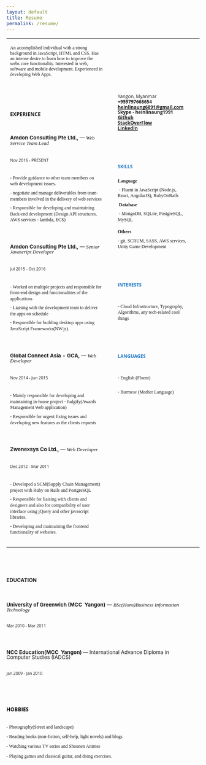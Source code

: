 ```yaml
---
layout: default
title: Resume
permalink: /resume/
---
```

<html><head><meta content="text/html; charset=UTF-8" http-equiv="content-type"><style type="text/css">@import url('https://themes.googleusercontent.com/fonts/css?kit=RFda8w1V0eDZheqfcyQ4EGb3DKsRMD34dqg1gT8Z-p6isjtAVhoKeKPV_uAAgBOSk3k702ZOKiLJc3WVjuplzPesZW2xOQ-xsNqO47m55DA');.lst-kix_d52h1clnbs3c-5>li:before{content:"\0025a0  "}.lst-kix_jdffv01pmf6w-0>li:before{content:"" counter(lst-ctn-kix_jdffv01pmf6w-0,decimal) ". "}.lst-kix_d52h1clnbs3c-3>li:before{content:"\0025cf  "}.lst-kix_d52h1clnbs3c-2>li:before{content:"\0025a0  "}.lst-kix_d52h1clnbs3c-6>li:before{content:"\0025cf  "}.lst-kix_d52h1clnbs3c-1>li:before{content:"\0025cb  "}.lst-kix_jdffv01pmf6w-3>li:before{content:"" counter(lst-ctn-kix_jdffv01pmf6w-3,decimal) ". "}.lst-kix_jdffv01pmf6w-4>li:before{content:"" counter(lst-ctn-kix_jdffv01pmf6w-4,lower-latin) ". "}.lst-kix_d52h1clnbs3c-7>li:before{content:"\0025cb  "}.lst-kix_jdffv01pmf6w-1>li{counter-increment:lst-ctn-kix_jdffv01pmf6w-1}.lst-kix_jdffv01pmf6w-5>li:before{content:"" counter(lst-ctn-kix_jdffv01pmf6w-5,lower-roman) ". "}.lst-kix_d52h1clnbs3c-0>li:before{content:"\00200b  "}.lst-kix_d52h1clnbs3c-8>li:before{content:"\0025a0  "}ol.lst-kix_jdffv01pmf6w-1.start{counter-reset:lst-ctn-kix_jdffv01pmf6w-1 0}.lst-kix_jdffv01pmf6w-6>li:before{content:"" counter(lst-ctn-kix_jdffv01pmf6w-6,decimal) ". "}.lst-kix_jdffv01pmf6w-7>li:before{content:"" counter(lst-ctn-kix_jdffv01pmf6w-7,lower-latin) ". "}ul.lst-kix_d52h1clnbs3c-5{list-style-type:none}ul.lst-kix_d52h1clnbs3c-6{list-style-type:none}ul.lst-kix_d52h1clnbs3c-7{list-style-type:none}ul.lst-kix_d52h1clnbs3c-8{list-style-type:none}.lst-kix_jdffv01pmf6w-7>li{counter-increment:lst-ctn-kix_jdffv01pmf6w-7}.lst-kix_jdffv01pmf6w-8>li:before{content:"" counter(lst-ctn-kix_jdffv01pmf6w-8,lower-roman) ". "}.lst-kix_d52h1clnbs3c-4>li:before{content:"\0025cb  "}ul.lst-kix_d52h1clnbs3c-0{list-style-type:none}ol.lst-kix_jdffv01pmf6w-4.start{counter-reset:lst-ctn-kix_jdffv01pmf6w-4 0}ul.lst-kix_d52h1clnbs3c-1{list-style-type:none}ul.lst-kix_d52h1clnbs3c-2{list-style-type:none}ul.lst-kix_d52h1clnbs3c-3{list-style-type:none}ul.lst-kix_d52h1clnbs3c-4{list-style-type:none}ol.lst-kix_jdffv01pmf6w-6.start{counter-reset:lst-ctn-kix_jdffv01pmf6w-6 0}ul.lst-kix_3expns8knkd9-2{list-style-type:none}ul.lst-kix_3expns8knkd9-1{list-style-type:none}ul.lst-kix_3expns8knkd9-4{list-style-type:none}ul.lst-kix_3expns8knkd9-3{list-style-type:none}.lst-kix_jdffv01pmf6w-5>li{counter-increment:lst-ctn-kix_jdffv01pmf6w-5}ul.lst-kix_3expns8knkd9-0{list-style-type:none}.lst-kix_jdffv01pmf6w-8>li{counter-increment:lst-ctn-kix_jdffv01pmf6w-8}.lst-kix_jdffv01pmf6w-2>li:before{content:"" counter(lst-ctn-kix_jdffv01pmf6w-2,lower-roman) ". "}ul.lst-kix_3expns8knkd9-6{list-style-type:none}.lst-kix_jdffv01pmf6w-1>li:before{content:"" counter(lst-ctn-kix_jdffv01pmf6w-1,lower-latin) ". "}ul.lst-kix_3expns8knkd9-5{list-style-type:none}ul.lst-kix_3expns8knkd9-8{list-style-type:none}ol.lst-kix_jdffv01pmf6w-0.start{counter-reset:lst-ctn-kix_jdffv01pmf6w-0 0}ul.lst-kix_3expns8knkd9-7{list-style-type:none}.lst-kix_jdffv01pmf6w-2>li{counter-increment:lst-ctn-kix_jdffv01pmf6w-2}.lst-kix_gv4hjk1ulcxh-8>li:before{content:"\0025cf  "}ol.lst-kix_jdffv01pmf6w-0{list-style-type:none}ol.lst-kix_jdffv01pmf6w-1{list-style-type:none}.lst-kix_gv4hjk1ulcxh-6>li:before{content:"\0025cb  "}.lst-kix_gv4hjk1ulcxh-7>li:before{content:"\0025c6  "}ol.lst-kix_jdffv01pmf6w-6{list-style-type:none}ol.lst-kix_jdffv01pmf6w-7{list-style-type:none}ol.lst-kix_jdffv01pmf6w-8{list-style-type:none}ol.lst-kix_jdffv01pmf6w-3.start{counter-reset:lst-ctn-kix_jdffv01pmf6w-3 0}ol.lst-kix_jdffv01pmf6w-2{list-style-type:none}ol.lst-kix_jdffv01pmf6w-3{list-style-type:none}ol.lst-kix_jdffv01pmf6w-4{list-style-type:none}ol.lst-kix_jdffv01pmf6w-7.start{counter-reset:lst-ctn-kix_jdffv01pmf6w-7 0}ol.lst-kix_jdffv01pmf6w-5{list-style-type:none}.lst-kix_3expns8knkd9-0>li:before{content:"\00200b  "}.lst-kix_gv4hjk1ulcxh-0>li:before{content:"\002794  "}.lst-kix_3expns8knkd9-1>li:before{content:"\0025cb  "}.lst-kix_jdffv01pmf6w-4>li{counter-increment:lst-ctn-kix_jdffv01pmf6w-4}.lst-kix_3expns8knkd9-3>li:before{content:"\0025cf  "}.lst-kix_3expns8knkd9-2>li:before{content:"\0025a0  "}.lst-kix_3expns8knkd9-8>li:before{content:"\0025a0  "}.lst-kix_jdffv01pmf6w-0>li{counter-increment:lst-ctn-kix_jdffv01pmf6w-0}.lst-kix_3expns8knkd9-7>li:before{content:"\0025cb  "}ul.lst-kix_gv4hjk1ulcxh-0{list-style-type:none}.lst-kix_jdffv01pmf6w-3>li{counter-increment:lst-ctn-kix_jdffv01pmf6w-3}ul.lst-kix_gv4hjk1ulcxh-1{list-style-type:none}.lst-kix_3expns8knkd9-4>li:before{content:"\0025cb  "}.lst-kix_3expns8knkd9-5>li:before{content:"\0025a0  "}.lst-kix_3expns8knkd9-6>li:before{content:"\0025cf  "}ol.lst-kix_jdffv01pmf6w-2.start{counter-reset:lst-ctn-kix_jdffv01pmf6w-2 0}.lst-kix_jdffv01pmf6w-6>li{counter-increment:lst-ctn-kix_jdffv01pmf6w-6}.lst-kix_gv4hjk1ulcxh-1>li:before{content:"\0025c6  "}ol.lst-kix_jdffv01pmf6w-8.start{counter-reset:lst-ctn-kix_jdffv01pmf6w-8 0}.lst-kix_gv4hjk1ulcxh-2>li:before{content:"\0025cf  "}.lst-kix_gv4hjk1ulcxh-3>li:before{content:"\0025cb  "}ul.lst-kix_gv4hjk1ulcxh-6{list-style-type:none}.lst-kix_gv4hjk1ulcxh-4>li:before{content:"\0025c6  "}.lst-kix_gv4hjk1ulcxh-5>li:before{content:"\0025cf  "}ul.lst-kix_gv4hjk1ulcxh-7{list-style-type:none}ul.lst-kix_gv4hjk1ulcxh-8{list-style-type:none}ol.lst-kix_jdffv01pmf6w-5.start{counter-reset:lst-ctn-kix_jdffv01pmf6w-5 0}ul.lst-kix_gv4hjk1ulcxh-2{list-style-type:none}ul.lst-kix_gv4hjk1ulcxh-3{list-style-type:none}ul.lst-kix_gv4hjk1ulcxh-4{list-style-type:none}ul.lst-kix_gv4hjk1ulcxh-5{list-style-type:none}ol{margin:0;padding:0}table td,table th{padding:0}.c26{border-right-style:solid;padding:7.2pt 7.2pt 7.2pt 7.2pt;border-bottom-color:#ffffff;border-top-width:0pt;border-right-width:0pt;border-left-color:#ffffff;vertical-align:top;border-right-color:#ffffff;border-left-width:0pt;border-top-style:solid;border-left-style:solid;border-bottom-width:0pt;width:170.2pt;border-top-color:#ffffff;border-bottom-style:solid}.c41{border-right-style:solid;padding:7.2pt 7.2pt 7.2pt 7.2pt;border-bottom-color:#ffffff;border-top-width:0pt;border-right-width:0pt;border-left-color:#ffffff;vertical-align:top;border-right-color:#ffffff;border-left-width:0pt;border-top-style:solid;border-left-style:solid;border-bottom-width:0pt;width:394.5pt;border-top-color:#ffffff;border-bottom-style:solid}.c11{font-weight:400;text-decoration:none;vertical-align:baseline;font-size:10pt;font-family:"Merriweather";font-style:italic}.c1{font-weight:400;text-decoration:none;vertical-align:baseline;font-size:9pt;font-family:"Merriweather";font-style:normal}.c2{font-weight:400;text-decoration:none;vertical-align:baseline;font-size:8pt;font-family:"Open Sans";font-style:normal}.c12{font-weight:400;text-decoration:none;vertical-align:baseline;font-size:9pt;font-family:"Merriweather";font-style:normal}.c27{color:#2079c7;text-decoration:none;vertical-align:baseline;font-size:9pt;font-family:"Open Sans";font-style:normal}.c29{text-decoration:none;vertical-align:baseline;font-size:6pt;font-family:"Merriweather";font-style:normal}.c10{padding-top:5pt;padding-bottom:5pt;line-height:1.0;page-break-after:avoid;text-align:left;margin-right:15pt}.c4{padding-top:30pt;padding-bottom:0pt;line-height:1.0;text-align:left;margin-right:15pt;height:9pt}.c6{padding-top:16pt;padding-bottom:0pt;line-height:1.0;page-break-after:avoid;text-align:left;margin-right:15pt}.c17{font-weight:400;text-decoration:none;vertical-align:baseline;font-size:9pt;font-family:"Open Sans";font-style:normal}.c24{padding-top:0pt;padding-bottom:0pt;line-height:1.0;page-break-after:avoid;text-align:left;margin-right:15pt}.c32{text-decoration:none;vertical-align:baseline;font-size:9pt;font-family:"Merriweather";font-style:normal}.c42{padding-top:6pt;padding-bottom:0pt;line-height:1.0;text-align:left;margin-right:15pt}.c30{text-decoration:none;vertical-align:baseline;font-family:"Open Sans";font-style:normal}.c16{padding-top:0pt;padding-bottom:0pt;line-height:1.15;text-align:left;margin-right:15pt}.c8{padding-top:0pt;padding-bottom:0pt;line-height:1.5;text-align:left;margin-right:15pt}.c34{text-decoration:none;vertical-align:baseline;font-size:9pt;font-family:"Open Sans";font-style:normal}.c3{padding-top:16pt;padding-bottom:0pt;line-height:1.3;text-align:left;margin-right:15pt}.c33{padding-top:10pt;padding-bottom:0pt;line-height:1.5;text-align:left;margin-right:15pt}.c7{padding-top:30pt;padding-bottom:0pt;line-height:1.0;text-align:left;margin-right:15pt}.c39{padding-top:0pt;padding-bottom:0pt;line-height:1.0;text-align:left;margin-right:15pt}.c37{padding-top:30pt;padding-bottom:0pt;line-height:1.5;text-align:left;margin-right:15pt}.c25{-webkit-text-decoration-skip:none;text-decoration:underline;text-decoration-skip-ink:none;font-family:"Open Sans"}.c43{padding-top:10pt;padding-bottom:10pt;line-height:1.15;text-align:left;margin-right:15pt}.c0{padding-top:0pt;padding-bottom:10pt;line-height:1.0;text-align:left;margin-right:15pt}.c40{text-decoration:none;vertical-align:baseline;font-size:30pt;font-family:"Merriweather";font-style:normal}.c9{padding-top:6pt;padding-bottom:0pt;line-height:1.3;text-align:left;margin-right:15pt}.c5{padding-top:0pt;padding-bottom:6pt;line-height:1.0;text-align:left;margin-right:15pt}.c31{border-spacing:0;border-collapse:collapse;margin-right:auto}.c38{margin-left:0pt;list-style-position:inside;text-indent:45pt}.c19{background-color:yellow;max-width:554.4pt;padding:21.6pt 21.6pt 21.6pt 36pt}.c23{padding:0;margin:0}.c28{color:inherit;text-decoration:inherit}.c22{height:9pt}.c36{height:450pt}.c14{font-size:10pt}.c15{}.c21{font-weight:400}.c13{font-weight:700}.c18{}.c20{height:80pt}.c35{}.title{padding-top:0pt;font-weight:700;font-size:36pt;padding-bottom:6pt;font-family:"Merriweather";line-height:1.0;text-align:left}.subtitle{padding-top:0pt;font-size:9pt;padding-bottom:0pt;font-family:"Open Sans";line-height:1.15;text-align:left}li{font-size:9pt;font-family:"Merriweather"}p{margin:0;font-size:9pt;font-family:"Merriweather"}</style></head><a id="t.088d4b36009b32a48f205f1e479f1621d943ff2c"></a><a id="t.0"></a><table class="c31"><tbody><tr class="c20"><td class="c41" colspan="1" rowspan="1"><p class="c5 title" id="h.x8fm1uorkbaw"></p><p class="c8 subtitle" id="h.c5622px95y78"><span class="c15 c21 c32">An accomplished individual with a strong background in JavaScript, HTML and CSS. Has an intense desire to learn how to improve the webs core functionality. Interested in web, software and mobile development. Experienced in developing Web Apps.</span></p><p class="c22 c39"><span class="c12"></span></p></td><td class="c26" colspan="1" rowspan="1"><p class="c16 c22"><span class="c17 c15"></span></p><p class="c16 c22"><span class="c34 c15 c13"></span></p></td></tr><tr class="c36"><td class="c41" colspan="1" rowspan="1"><h1 class="c43" id="h.y7d3xdxnr44m"><span class="c30 c14 c13">EXPERIENCE</span></h1><h2 class="c24" id="h.rfgvkg2ifhfd"><span class="c14">Amdon Consulting Pte Ltd.</span><span class="c14 c15">,</span><span class="c14 c21">&nbsp;&mdash; </span><span class="c11">Web Service Team Lead</span></h2><h3 class="c10" id="h.n64fgzu3lwuy"><span class="c2">Nov 2016 - PRESENT</span></h3><p class="c9"><span class="c1">- Provide guidance to other team members on web development issues.</span></p><p class="c9"><span class="c1">- negotiate and manage deliverables from team-members involved in the delivery of web services</span></p><p class="c9"><span class="c1">- Responsible for developing and maintaining Back-end development (Design API structures, AWS services - lambda, ECS)</span></p><h2 class="c6" id="h.wj0puh61kxsr"><span class="c14">Amdon Consulting Pte Ltd.</span><span class="c14 c15">, </span><span class="c14 c21">&mdash; </span><span class="c11">Senior Javascript Developer</span></h2><h3 class="c10" id="h.8hk593fs3sag"><span class="c2">Jul 2015 - Oct 2016</span></h3><p class="c9"><span class="c1">- Worked on multiple projects and responsible for front-end design and functionalities of the applications</span></p><p class="c9"><span class="c1">- Liaising with the development team to deliver the apps on schedule</span></p><p class="c9"><span class="c1">- Responsible for building desktop apps using JavaScript Frameworks(NW.js).</span></p><h2 class="c6" id="h.1hxcpsc1hco2"><span class="c14">Global Connect Asia - GCA, </span><span class="c14 c21">&mdash; </span><span class="c11">Web Developer</span></h2><h3 class="c10" id="h.ybypdmed418m"><span class="c2">Nov 2014 - Jun 2015</span></h3><p class="c9"><span class="c1">- Mainly responsible for developing and maintaining in-house project - Judgify(Awards Management Web application)</span></p><p class="c9"><span class="c18">- Responsible for urgent fixing issues and developing new features as the clients requests</span><span class="c12">&nbsp;</span></p><h2 class="c6" id="h.77ffl3gaiktq"><span class="c14">Zwenexsys Co Ltd., </span><span class="c14 c21">&mdash; </span><span class="c11">Web Developer</span></h2><h3 class="c10" id="h.qed4rxzaelhs"><span class="c2">Dec 2012 - Mar 2011</span></h3><p class="c9"><span class="c1">- Developed a SCM(Supply Chain Management) project with Ruby on Rails and PostgreSQL</span></p><p class="c9"><span class="c1">- Responsible for liaising with clients and designers and also for compatibility of user interface using jQuery and other javascript libraries.</span></p><p class="c9"><span class="c1">- Developing and maintaining the frontend functionality of websites.</span></p><span class="c30 c14 c13"></span></h1><p class="c9 c22"><span class="c12"></span></p></td><td class="c26" colspan="1" rowspan="1"><p class="c16 c22"><span class="c15 c17"></span></p><p class="c16"><span class="c17 c15">Yangon, Myanmar</span></p><p class="c16"><span class="c34 c15 c13">+959797668654</span></p><p class="c16"><span class="c25 c13"><a class="c28" href="mailto:heinlinaung6891@gmail.com">heinlinaung6891@gmail.com</a></span></p><p class="c16"><span class="c15 c13 c34">Skype - heinlinaung1991</span></p><p class="c16"><span class="c25 c13"><a class="c28" href="http://github.com/heinlinaung">Github</a></span><span class="c34 c15 c13">&nbsp;</span></p><p class="c16"><span class="c25 c13"><a class="c28" href="https://stackoverflow.com/users/19405">StackOverFlow</a></span></p><p class="c16"><span class="c13 c25"><a class="c28" href="https://www.linkedin.com/in/hein-lin-aung-b298a15a/">LinkedIn</a></span></p><h1 class="c37" id="h.d37v7troe0s0"><span class="c27 c13">SKILLS</span></h1><p class="c16"><span class="c32 c13 c35">Language</span></p><ul class="c23 lst-kix_d52h1clnbs3c-0 start"><li class="c9"><span class="c12">- Fluent in JavaScript (Node.js, React, AngularJS), RubyOnRails</span></li><li class="c9"><span class="c13">Database</span></li><li class="c9"><span class="c12">- MongoDB, SQLite, PostgreSQL, MySQL</span></li></ul><p class="c33"><span class="c13">Others</span></p><p class="c9"><span class="c12">- git, SCRUM, SASS, AWS services, Unity Game Development</span></p><h1 class="c7" id="h.tuxh7mwdaxox"><span class="c27 c13">INTERESTS</span></h1><p class="c3"><span class="c12">- Cloud Infrastructure, Typography, Algorithms, any tech-related cool things</span></p><h1 class="c7" id="h.cxxkes25b26"><span class="c13 c27">LANGUAGES</span></h1><p class="c3"><span class="c12">- English (Fluent)</span></p><p class="c3"><span class="c12">- Burmese (Mother Language)</span></p></td></tr></tbody></table><h1 class="c7" id="h.didn7cqd5au"><span class="c14">EDUCATION</span></h1><h2 class="c6" id="h.6wymnhinx9q5"><span class="c14">University of Greenwich (MCC &nbsp;Yangon)</span><span class="c14 c21">&nbsp;&mdash; </span><span class="c11">BSc(Hons)Business Information Technology</span></h2><h3 class="c10" id="h.7vtcyzeczjot"><span class="c2">Mar 2010 - Mar 2011</span></h3><h2 class="c6" id="h.czfiadnsgnzp"><span class="c14">NCC Education(MCC &nbsp;Yangon) </span><span class="c14 c21">&mdash; International Advance Diploma in Computer Studies (IADCS)</span></h2><h3 class="c10" id="h.miiyt1y6sl7g"><span class="c2">Jan 2009 - Jan 2010</span></h3><p class="c9 c22"><span class="c12"></span></p><h1 class="c0" id="h.ktsbqv4k4qkp"><span class="c14 c13 c30">HOBBIES</span></h1><p class="c0"><span class="c1">- Photography(Street and landscape)</span></p><p class="c0"><span class="c1">- Reading books (non-fiction, self-help, light novels) and blogs</span></p><p class="c0"><span class="c1">- Watching various TV series and Shounen Animes</span></p><p class="c0"><span class="c18">- Playing games and classical guitar, and doing exercises.</span></p>